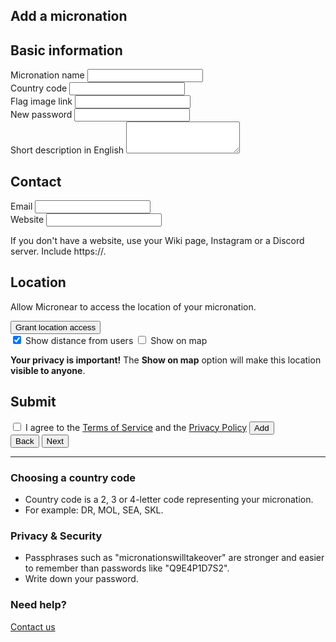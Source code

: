 <section id="add">
  <h1>Add a micronation</h1>
    <form id="add__form" data-steps="3" action="#">
      <div class="form_step shown" data-step="0">
        <h2>Basic information</h2>
        <div class="textfield">
          <label for="add__mname">Micronation name</label>
          <input type="text" maxlength="256" id="add__mname" required="true" />
        </div>
        <div class="textfield">
            <label for="add__code">Country code</label>
            <input class="mdl-textfield__input" type="text" maxlength="4" id="add__code" required="true" autocapitalize autocomplete="country"/>
        </div>
        <div class="textfield">
          <label for="add__mflag">Flag image link</label>
          <input type="url" maxlength="256" id="add__mflag" autocomplete="url" />
        </div>
        <div class="textfield">
          <label for="add__password">New password</label>
          <input type="password" maxlength="256" id="add__password" minlength="8" required="true" autocomplete="new-password" />
        </div>
        <div class="mdl-textfield mdl-js-textfield">
          <label for="add__description">Short description in English</label>
          <textarea type="text" rows="3" id="add__description" maxlength="1000"></textarea>
        </div>
      </div>
      <div class="form_step" data-step="1">
        <h2>Contact</h2>
        <div>
          <label for="add__email">Email</label>
          <input type="email" id="add__email" autocomplete="email" />
        </div>
        <div>
          <label for="add__mwebsite">Website</label>
          <input type="url" maxlength="256" id="add__mwebsite" autocomplete="url" />
        </div>
        <p>If you don't have a website, use your Wiki page, Instagram or a Discord server. Include https://.</p>
      </div>
      <div class="form_step" data-step="2">
        <h2>Location</h2>
        <div id="location_notice">
          <p>Allow Micronear to access the location of your micronation.</p>
          <button id="location_button">
            Grant location access
          </button>
        </div>
        <input type="hidden" id="add__location">
        <label class="checkbox" for="add__distance">
          <input type="checkbox" id="add__distance" checked="" />
          <span>Show distance from users</span>
        </label>
        <label class="checkbox" for="add__coordinates">
          <input type="checkbox" id="add__coordinates"/>
          <span>Show on map</span>
        </label>
        <p id="locationprivacywarning" class="hidden">
          <strong>Your privacy is important!</strong>
          The <strong>Show on map</strong> option will make this location <strong>visible to anyone</strong>. <br>
        </p>
      </div>
      <div class="form_step" data-step="3">
        <h2>Submit</h2>
        <label class="checkbox" for="add__terms">
          <input type="checkbox" id="add__terms"/>
          <span>I agree to the <a href="/terms">Terms of Service</a> and the <a href="/privacy">Privacy Policy</a></span>
        </label>
        <button class="accent" id="add__buy">
          Add
        </button>
      </div>
      <div class="form_controls">
        <button id="form_back">
          Back
        </button>
        <button id="form_next" class="accent">
          Next
        </button>
      </div>
    </form>
</section>
<hr>
<section id="tips">
  <h3>Choosing a country code</h3>
  <ul>
    <li>Country code is a 2, 3 or 4-letter code representing your micronation.</li>
    <li>For example: DR, MOL, SEA, SKL.</li>
  </ul>
  <h3>Privacy & Security</h3>
  <ul>
    <li>Passphrases such as "micronationswilltakeover" are stronger and easier to remember than passwords like "Q9E4P1D7S2".</li>
    <li>Write down your password.</li>
  </ul>
  <h3>Need help?</h3>
  <a href="/about" class="button">
    Contact us
  </a>
</section>